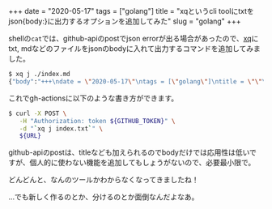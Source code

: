 +++
date = "2020-05-17"
tags = ["golang"]
title = "xqというcli toolにtxtをjson{body:}に出力するオプションを追加してみた"
slug = "golang"
+++

shellの`cat`では、github-apiのpostでjson errorが出る場合があったので、[xq](https://github.com/syui/xq)にtxt, mdなどのファイルをjsonのbodyに入れて出力するコマンドを追加してみました。

```sh
$ xq j ./index.md
{"body":"+++\ndate = \"2020-05-17\"\ntags = [\"golang\"]\ntitle = \"\"\nslug = \"golang\"\n+++\n\n\n[xq](https://github.com/syui/xq)にtxt, mdをjsonのbodyに入れるコマンドを追加した。\n\n```sh\n$ xq j ./index.md\n```\n"}
```

これでgh-actionsに以下のような書き方ができます。

```sh
$ curl -X POST \
   -H "Authorization: token ${GITHUB_TOKEN}" \
   -d "`xq j index.txt`" \
   ${URL}
```

github-apiのpostは、titleなども加えられるのでbodyだけでは応用性は低いですが、個人的に使わない機能を追加してもしょうがないので、必要最小限で。

どんどんと、なんのツールかわからなくなってきましたね！

...でも新しく作るのとか、分けるのとか面倒なんだよなあ。
